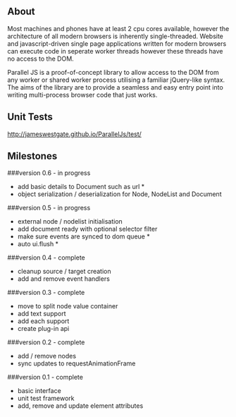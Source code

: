 About
-----

Most machines and phones  have at least 2 cpu cores available, however the architecture of all modern browsers is inherently single-threaded. Website and javascript-driven single page applications written for modern browsers can execute code in seperate worker threads however these threads have no access to the DOM. 

Parallel JS is a proof-of-concept library to allow access to the DOM from any worker or shared worker process utilising a familiar jQuery-like syntax. The aims of the library are to provide a seamless and easy entry point into writing multi-process browser code that just works.

Unit Tests
----------

http://jameswestgate.github.io/ParallelJs/test/

Milestones
----------

###version 0.6 - in progress

- add basic details to Document such as url *
- object serialization / deserialization for Node, NodeList and Document

###version 0.5 - in progress
- external node / nodelist initialisation
- add document ready with optional selector filter
- make sure events are synced to dom queue *
- auto ui.flush *

###version 0.4 - complete

- cleanup source / target creation
- add and remove event handlers

###version 0.3 - complete

- move to split node value container
- add text support
- add each support
- create plug-in api

###version 0.2 - complete

- add / remove nodes
- sync updates to requestAnimationFrame

###version 0.1 - complete

- basic interface
- unit test framework
- add, remove and update element attributes








